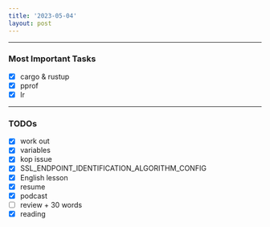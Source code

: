 ```yaml
---
title: '2023-05-04'
layout: post
---
```


---

### Most Important Tasks

- [x] cargo & rustup
- [x] pprof
- [x] lr

---

### TODOs

- [x] work out
- [x] variables
- [x] kop issue
- [x] SSL_ENDPOINT_IDENTIFICATION_ALGORITHM_CONFIG
- [x] English lesson
- [x] resume
- [x] podcast
- [ ] review + 30 words
- [x] reading
